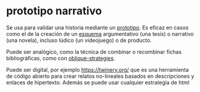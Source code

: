 # prototipo narrativo

Se usa para validar una historia mediante un [prototipo](prototipo.md). Es eficaz en casos como el de la creación de un [esquema](esquema.md) argumentativo (una tesis) o narrativo (una novela), incluso lúdico (un videojuego) o de producto.

Puede ser analógico, como la técnica de combinar o recombinar fichas bibliográficas, como con [oblique-strategies](oblique-strategies.md).

Puede ser digital, por ejemplo https://twinery.org/ que es una herramienta de código abierto para crear relatos no-lineales basados en descripciones y enlaces de hipertexto. Además se puede usar cualquier estrategia de html
